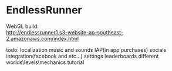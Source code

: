 # EndlessRunner
WebGL build:  
http://endlessrunner1.s3-website-ap-southeast-2.amazonaws.com/index.html

todo:
localization
music and sounds
IAP(in app purchases)
socials integration(facebook and etc...)
settings
leaderboards
different worlds\levels\mechanics
tutorial
